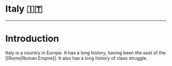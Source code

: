 # Italy 🇮🇹


---
# Introduction
Italy is a country in Europe. It has a long history, having been the seat of the [[Rome|Roman Empire]]. It also has a long history of class struggle. 